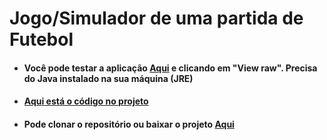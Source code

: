 # Jogo/Simulador de uma partida de Futebol

+ #### Você pode testar a aplicação [Aqui](https://github.com/LeonardoReisAmorim/Java/blob/master/PartidaFutebol%20JAVA/dist/PartidaFutebol.jar) e clicando em "View raw". Precisa do Java instalado na sua máquina (JRE)

+ #### [Aqui está o código no projeto](https://github.com/LeonardoReisAmorim/Java/tree/master/JogoLoteria%20JAVA/src/View)

+ #### Pode clonar o repositório ou baixar o projeto [Aqui](https://github.com/LeonardoReisAmorim/Java/tree/master/BuscaCep%20JAVA)
